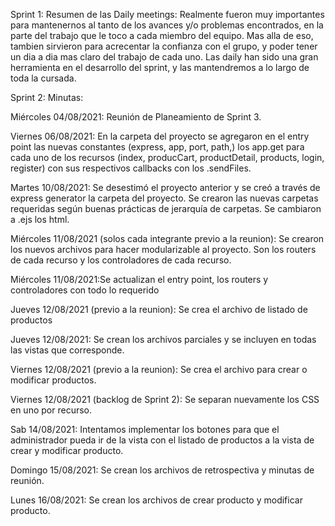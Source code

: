 Sprint 1:
Resumen de las Daily meetings:
Realmente fueron muy importantes para mantenernos al tanto de los avances y/o problemas encontrados, en la parte del trabajo que le toco a cada miembro del equipo. 
Mas alla de eso, tambien sirvieron para acrecentar la confianza con el grupo, y poder tener un dia a dia mas claro del trabajo de cada uno. 
Las daily han sido una gran herramienta en el desarrollo del sprint, y las mantendremos a lo largo de toda la cursada.


Sprint 2:
Minutas:

Miércoles 04/08/2021: Reunión de Planeamiento de Sprint 3.

Viernes 06/08/2021: En la carpeta del proyecto se agregaron en el entry point las nuevas constantes (express, app, port, path,) los app.get para cada uno de los recursos (index, producCart, productDetail, products, login, register) con sus respectivos callbacks con los .sendFiles. 

Martes 10/08/2021: Se desestimó el proyecto anterior y se creó a través de express generator la carpeta del proyecto. Se crearon las nuevas carpetas requeridas según buenas prácticas de jerarquía de carpetas. Se cambiaron a .ejs los html.

Miércoles 11/08/2021 (solos cada integrante previo a la reunion): Se crearon los nuevos archivos para hacer modularizable al proyecto. Son los routers de cada recurso y los controladores de cada recurso.

Miércoles 11/08/2021:Se actualizan el entry point, los routers y controladores con todo lo requerido

Jueves 12/08/2021 (previo a la reunion): Se crea el archivo de listado de productos

Jueves 12/08/2021: Se crean los archivos parciales y se incluyen en todas las vistas que corresponde.

Viernes 12/08/2021 (previo a la reunion): Se crea el archivo para crear o modificar productos.

Viernes 12/08/2021 (backlog de Sprint 2): Se separan nuevamente los CSS en uno por recurso.

Sab 14/08/2021: Intentamos implementar los botones para que el administrador pueda ir de la vista con el listado de productos a la vista de crear y modificar producto.

Domingo 15/08/2021: Se crean los archivos de retrospectiva y minutas de reunión.

Lunes 16/08/2021: Se crean los archivos de crear producto y modificar producto.


